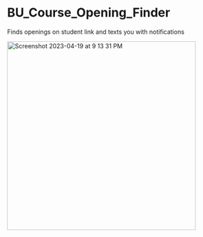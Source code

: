 # BU_Course_Opening_Finder
Finds openings on student link and texts you with notifications

<img width="438" alt="Screenshot 2023-04-19 at 9 13 31 PM" src="https://user-images.githubusercontent.com/28206070/233232418-a687f290-3a92-4521-a19f-8eb557a1ea87.png">
